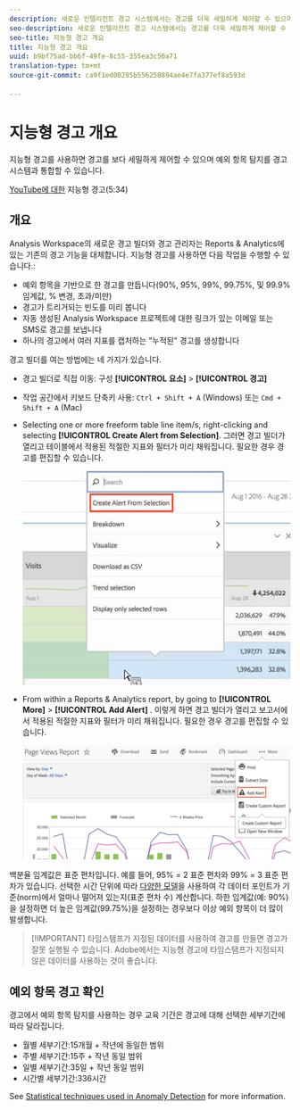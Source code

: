 ```yaml
---
description: 새로운 인텔리전트 경고 시스템에서는 경고를 더욱 세밀하게 제어할 수 있으며 예외 항목 탐지 기능이 경고 시스템과 통합됩니다.
seo-description: 새로운 인텔리전트 경고 시스템에서는 경고를 더욱 세밀하게 제어할 수 있으며 예외 항목 탐지 기능이 경고 시스템과 통합됩니다.
seo-title: 지능형 경고 개요
title: 지능형 경고 개요
uuid: b9bf75ad-bb6f-49fe-8c55-355ea3c50a71
translation-type: tm+mt
source-git-commit: ca9f1ed00295b556250894ae4e7fa377ef8a593d

---
```



# 지능형 경고 개요

지능형 경고를 사용하면 경고를 보다 세밀하게 제어할 수 있으며 예외 항목 탐지를 경고 시스템과 통합할 수 있습니다.

[YouTube에 대한](https://www.youtube.com/watch?v=UVH9xr_2REA) 지능형 경고(5:34)

## 개요

Analysis Workspace의 새로운 경고 빌더와 경고 관리자는 Reports &amp; Analytics에 있는 기존의 경고 기능을 대체합니다. 지능형 경고를 사용하면 다음 작업을 수행할 수 있습니다.:

* 예외 항목을 기반으로 한 경고를 만듭니다(90%, 95%, 99%, 99.75%, 및 99.9% 임계값, % 변경, 초과/미만)
* 경고가 트리거되는 빈도를 미리 봅니다
* 자동 생성된 Analysis Workspace 프로젝트에 대한 링크가 있는 이메일 또는 SMS로 경고를 보냅니다
* 하나의 경고에서 여러 지표를 캡처하는 "누적된" 경고를 생성합니다

경고 빌더를 여는 방법에는 네 가지가 있습니다. 

* 경고 빌더로 직접 이동: 구성 **[!UICONTROL 요소]** &gt; **[!UICONTROL 경고]**
* 작업 공간에서 키보드 단축키 사용: `Ctrl + Shift + A` (Windows) 또는 `Cmd + Shift + A` (Mac)
* Selecting one or more freeform table line item/s, right-clicking and selecting **[!UICONTROL Create Alert from Selection]**. 그러면 경고 빌더가 열리고 테이블에서 적용된 적절한 지표와 필터가 미리 채워집니다. 필요한 경우 경고를 편집할 수 있습니다.

   ![선택 항목으로 경고 만들기](assets/create-alert-from-selection.png)

* From within a Reports &amp; Analytics report, by going to  **[!UICONTROL More]** &gt; **[!UICONTROL Add Alert]** . 이렇게 하면 경고 빌더가 열리고 보고서에서 적용된 적절한 지표와 필터가 미리 채워집니다. 필요한 경우 경고를 편집할 수 있습니다.

   ![경고 추가](assets/add-alert.png)

백분율 임계값은 표준 편차입니다. 예를 들어, 95% = 2 표준 편차와 99% = 3 표준 편차가 있습니다. 선택한 시간 단위에 따라 [다양한 모델](../virtual-analyst/c-anomaly-detection/statistics-anomaly-detection.md)을 사용하여 각 데이터 포인트가 기준(norm)에서 얼마나 떨어져 있는지(표준 편차 수) 계산합니다. 하한 임계값(예: 90%)을 설정하면 더 높은 임계값(99.75%)을 설정하는 경우보다 이상 예외 항목이 더 많이 발생합니다.

> [!IMPORTANT] 타임스탬프가 지정된 데이터를 사용하여 경고를 만들면 경고가 잘못 실행될 수 있습니다. Adobe에서는 지능형 경고에 타임스탬프가 지정되지 않은 데이터를 사용하는 것이 좋습니다.

## 예외 항목 경고 확인

경고에서 예외 항목 탐지를 사용하는 경우 교육 기간은 경고에 대해 선택한 세부기간에 따라 달라집니다.

* 월별 세부기간:15개월 + 작년에 동일한 범위
* 주별 세부기간:15주 + 작년 동일 범위
* 일별 세부기간:35일 + 작년 동일 범위
* 시간별 세부기간:336시간

See [Statistical techniques used in Anomaly Detection](../virtual-analyst/c-anomaly-detection/statistics-anomaly-detection.md) for more information.
